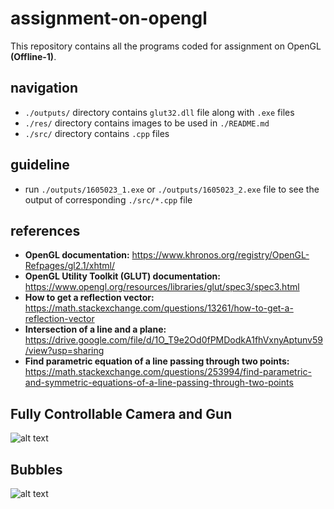 # assignment-on-opengl  
This repository contains all the programs coded for assignment on OpenGL **(Offline-1)**.  
## navigation  
- ```./outputs/``` directory contains ```glut32.dll``` file along with ```.exe``` files  
- ```./res/``` directory contains images to be used in ```./README.md```  
- ```./src/``` directory contains ```.cpp``` files  
## guideline  
- run ```./outputs/1605023_1.exe``` or ```./outputs/1605023_2.exe``` file to see the output of corresponding ```./src/*.cpp``` file  
## references  
- **OpenGL documentation:** https://www.khronos.org/registry/OpenGL-Refpages/gl2.1/xhtml/  
- **OpenGL Utility Toolkit (GLUT) documentation:** https://www.opengl.org/resources/libraries/glut/spec3/spec3.html  
- **How to get a reflection vector:** https://math.stackexchange.com/questions/13261/how-to-get-a-reflection-vector  
- **Intersection of a line and a plane:** https://drive.google.com/file/d/1O_T9e2Od0fPMDodkA1fhVxnyAptunv59/view?usp=sharing  
- **Find parametric equation of a line passing through two points:** https://math.stackexchange.com/questions/253994/find-parametric-and-symmetric-equations-of-a-line-passing-through-two-points  
## Fully Controllable Camera and Gun  
![alt text](https://github.com/FromSaffronCity/node-js-tutorials/blob/main/fullstack-vuejs-express-mongodb/res/heroku-app.png?raw=true)  
## Bubbles  
![alt text](https://github.com/FromSaffronCity/node-js-tutorials/blob/main/fullstack-vuejs-express-mongodb/res/heroku-app.png?raw=true)  
